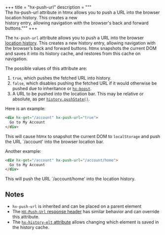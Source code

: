 +++
title = "hx-push-url"
description = """\
  The hx-push-url attribute in htmx allows you to push a URL into the browser location history. This creates a new \
  history entry, allowing navigation with the browser's back and forward buttons."""
+++

The `hx-push-url` attribute allows you to push a URL into the browser [location history](https://developer.mozilla.org/en-US/docs/Web/API/History_API).
This creates a new history entry, allowing navigation with the browser’s back and forward buttons.
htmx snapshots the current DOM and saves it into its history cache, and restores from this cache on navigation.

The possible values of this attribute are:

1. `true`, which pushes the fetched URL into history.
2. `false`, which disables pushing the fetched URL if it would otherwise be pushed due to inheritance or [`hx-boost`](/attributes/hx-boost).
3. A URL to be pushed into the location bar.
   This may be relative or absolute, as per [`history.pushState()`](https://developer.mozilla.org/en-US/docs/Web/API/History/pushState).

Here is an example:

```html
<div hx-get="/account" hx-push-url="true">
  Go to My Account
</div>
```

This will cause htmx to snapshot the current DOM to `localStorage` and push the URL `/account' into the browser location bar.

Another example:

```html
<div hx-get="/account" hx-push-url="/account/home">
  Go to My Account
</div>
```

This will push the URL `/account/home' into the location history.

## Notes

* `hx-push-url` is inherited and can be placed on a parent element
* The [`HX-Push-Url` response header](@/headers/hx-push-url.md) has similar behavior and can override this attribute.
* The [`hx-history-elt` attribute](@/attributes/hx-history-elt.md) allows changing which element is saved in the history cache.
